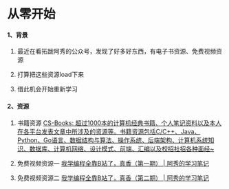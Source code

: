 # 从零开始

#### 1、背景

1. 最近在看拓跋阿秀的公众号，发现了好多好东西，有电子书资源、免费视频资源

2. 打算把这些资源load下来

3. 借此机会开始重新学习

#### 2、资源

1. 书籍资源 [CS-Books: 超过1000本的计算机经典书籍、个人笔记资料以及本人在各平台发表文章中所涉及的资源等。书籍资源包括C/C++、Java、Python、Go语言、数据结构与算法、操作系统、后端架构、计算机系统知识、数据库、计算机网络、设计模式、前端、汇编以及校招社招各种面经~](https://gitee.com/ForthEspada/CS-Books)

2. 免费视频资源一 [我学编程全靠B站了，真香（第一期） | 阿秀的学习笔记](https://interviewguide.cn/notes/04-experience/01-learn_experience/20210809%20-%20%E7%AC%AC%E4%B8%80%E6%9C%9F-%E6%88%91%E5%AD%A6%E7%BC%96%E7%A8%8B%E5%85%A8%E9%9D%A0B%E7%AB%99%E4%BA%86%EF%BC%8C%E7%9C%9F%E9%A6%99.html)

3. 免费视频资源二 [我学编程全靠B站了，真香（第二期） | 阿秀的学习笔记](https://interviewguide.cn/notes/04-experience/01-learn_experience/20210823%20-%20%E7%AC%AC%E4%BA%8C%E6%9C%9F-%E6%88%91%E5%AD%A6%E7%BC%96%E7%A8%8B%E5%85%A8%E9%9D%A0B%E7%AB%99%E4%BA%86%EF%BC%8C%E7%9C%9F%E9%A6%99.html)
